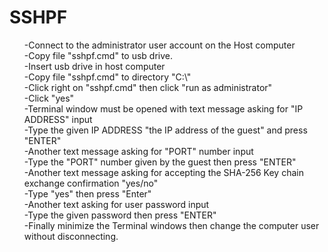 # SSHPF
<ul>
-Connect to the administrator user account on the Host computer<br/>
-Copy file "sshpf.cmd" to usb drive.<br/>
-Insert usb drive in host computer<br/>
-Copy file "sshpf.cmd" to directory "C:\"<br/>
-Click right on "sshpf.cmd" then click "run as administrator"<br/>
-Click "yes"<br/>
-Terminal window must be opened with text message asking for "IP ADDRESS" input<br/>
-Type the given IP ADDRESS "the IP address of the guest" and press "ENTER"<br/>
-Another text message asking for "PORT" number input<br/>
-Type the "PORT" number given by the guest then press "ENTER"<br/>
-Another text message asking for accepting the SHA-256 Key chain exchange confirmation "yes/no"<br/>
-Type "yes" then press "Enter"<br/>
-Another text asking for user password input<br/>
-Type the given password then press "ENTER"<br/>
-Finally minimize the Terminal windows then change the computer user without disconnecting.
</ul>
